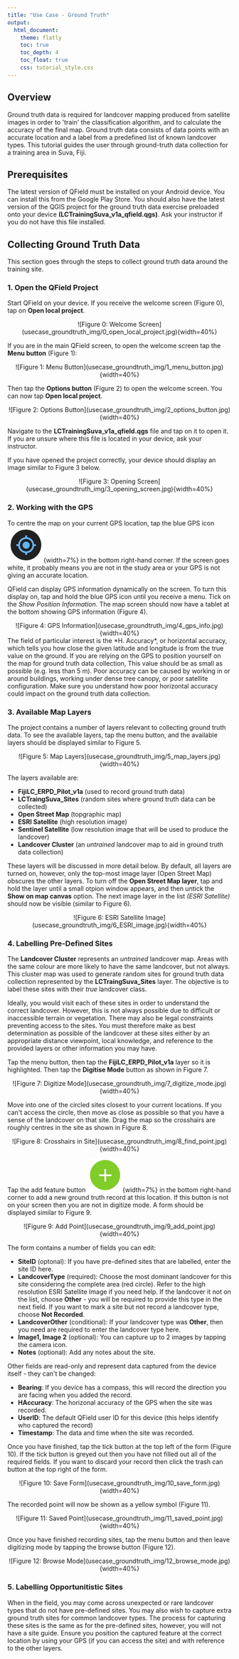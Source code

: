 ```yaml
---
title: "Use Case - Ground Truth"
output: 
  html_document:
    theme: flatly
    toc: true
    toc_depth: 4
    toc_float: true
    css: tutorial_style.css
---
```

## Overview

Ground truth data is required for landcover mapping produced from satellite images in order to 'train' the classification algorithm, and to calculate the accuracy of the final map. Ground truth data consists of data points with an accurate location and a label from a predefined list of known landcover types. This tutorial guides the user through ground-truth data collection for a training area in Suva, Fiji.

## Prerequisites

The latest version of QField must be installed on your Android device. You can install this from the Google Play Store. You should also have the latest version of the QGIS project for the ground truth data exercise preloaded onto your device **(LCTrainingSuva\_v1a\_qfield.qgs)**. Ask your instructor if you do not have this file installed.

## Collecting Ground Truth Data

This section goes through the steps to collect ground truth data around the training site.

### 1. Open the QField Project

Start QField on your device. If you receive the welcome screen (Figure 0), tap on **Open local project**. 

<center>
![Figure 0: Welcome Screen](usecase_groundtruth_img/0_open_local_project.jpg){width=40%} 

</center>

If you are in the main QField screen, to open the welcome screen tap the **Menu button** (Figure 1):

<center>
![Figure 1: Menu Button](usecase_groundtruth_img/1_menu_button.jpg){width=40%} 

</center>

Then tap the **Options button** (Figure 2) to open the welcome screen. You can now tap  **Open local project**.

<center>
![Figure 2: Options Button](usecase_groundtruth_img/2_options_button.jpg){width=40%}

</center>

Navigate to the **LCTrainingSuva\_v1a\_qfield.qgs** file and tap on it to open it. If you are unsure where this file is located in your device, ask your instructor. 

If you have opened the project correctly, your device should display an image similar to Figure 3 below. 

<center>
![Figure 3: Opening Screen](usecase_groundtruth_img/3_opening_screen.jpg){width=40%}

</center>

### 2. Working with the GPS

To centre the map on your current GPS location, tap the blue GPS icon  ![](usecase_groundtruth_img/3a_gps_button.png){width=7%} in the bottom right-hand corner. If the screen goes white, it probably means you are not in the study area or your GPS is not giving an accurate location. 

QField can display GPS information dynamically on the screen. To turn this display on, tap and hold the blue GPS icon until you receive a menu. Tick on the *Show Position Information*. The map screen should now have a tablet at the bottom showing GPS information (Figure 4).

<center>
![Figure 4: GPS Information](usecase_groundtruth_img/4_gps_info.jpg){width=40%}

</center>
The field of particular interest is the *H. Accuracy*, or horizontal accuracy, which tells you how close the given latitude and longitude is from the true value on the ground. If you are relying on the GPS to position yourself on the map for ground truth data collection, This value should be as small as possible (e.g. less than 5 m). Poor accuracy can be caused by working in or around buildings, working under dense tree canopy, or poor satellite configuration. Make sure you understand how poor horizontal accuracy could impact on the ground truth data collection. 

### 3. Available Map Layers

The project contains a number of layers relevant to collecting ground truth data. To see the available layers, tap the menu button, and the available layers should be displayed similar to Figure 5. 

<center>
![Figure 5: Map Layers](usecase_groundtruth_img/5_map_layers.jpg){width=40%}

</center>

The layers available are:

* **FijiLC_ERPD_Pilot_v1a** (used to record ground truth data)
* **LCTraingSuva_Sites** (random sites where ground truth data can be collected)
* **Open Street Map** (topgraphic map)
* **ESRI Satellite** (high resolution image)
* **Sentinel Satellite** (low resolution image that will be used to produce the landcover)
* **Landcover Cluster** (an *untrained* landcover map to aid in ground truth data collection)

These layers will be discussed in more detail below. By default, all layers are turned on, however, only the top-most image layer (Open Street Map) obscures the other layers. To turn off the **Open Street Map layer**, tap and hold the layer until a small otpion window appears, and then untick the **Show on map canvas** option. The next image layer in the list *(ESRI Satellite)* should now be visible (similar to Figure 6).

<center>
![Figure 6: ESRI Satellite Image](usecase_groundtruth_img/6_ESRI_image.jpg){width=40%}

</center>

### 4. Labelling Pre-Defined Sites

The **Landcover Cluster** represents an *untrained* landcover map. Areas with the same colour are more likely to have the same landcover, but not always. This cluster map was used to generate random sites for ground truth data collection represented by the **LCTraingSuva_Sites** layer. The objective is to label these sites with their *true* landcover class.

Ideally, you would visit each of these sites in order to understand the correct landcover. However, this is not always possible due to difficult or inaccessible terrain or vegetation. There may also be legal constraints preventing access to the sites. You must therefore make as best determination as possible of the landcover at these sites either by an appropriate distance viewpoint, local knowledge, and reference to the provided layers or other information you may have. 

Tap the menu button, then tap the **FijiLC_ERPD_Pilot_v1a** layer so it is highlighted. Then tap the **Digitise Mode** button as shown in Figure 7.

<center>
![Figure 7: Digitize Mode](usecase_groundtruth_img/7_digitize_mode.jpg){width=40%}

</center>

Move into one of the circled sites closest to your current locations. If you can't access the circle, then move as close as possible so that you have a sense of the landcover on that site. Drag the map so the crosshairs are roughly centres in the site as shown in Figure 8.

<center>
![Figure 8: Crosshairs in Site](usecase_groundtruth_img/8_find_point.jpg){width=40%}

</center>

Tap the add feature button ![](usecase_groundtruth_img/8a_add_button.png){width=7%} in the bottom right-hand corner to add a new ground truth record at this location. If this button is not on your screen then you are not in digitize mode. A form should be displayed similar to Figure 9.

<center>
![Figure 9: Add Point](usecase_groundtruth_img/9_add_point.jpg){width=40%}

</center>

The form contains a number of fields you can edit:

* **SiteID** (optonal): If you have pre-defined sites that are labelled, enter the site ID here.
* **LandcoverType** (required): Choose the most dominant landcover for this site considering the complete area (red circle). Refer to the high resolution ESRI Satellite Image if you need help. If the landcover it not on the list, choose **Other** - you will be required to provide this type in the next field. If you want to mark a site but not record a landcover type, choose **Not Recorded**.
* **LandcoverOther** (conditional): If your landcover type was **Other**, then you need are required to enter the landcover type here.
* **Image1, Image 2** (optional): You can capture up to 2 images by tapping the camera icon.
* **Notes** (optional): Add any notes about the site.

Other fields are read-only and represent data captured from the device itself - they can't be changed:

* **Bearing**: If you device has a compass, this will record the direction you are facing when you added the record.
* **HAccuracy**: The horizonal accuracy of the GPS when the site was recorded.
* **UserID**: The default QField user ID for this device (this helps identify who captured the record)
* **Timestamp**: The data and time when the site was recorded.

Once you have finished, tap the tick button at the top left of the form (Figure 10). If the tick button is greyed out then you have not filled out all of the required fields. If you want to discard your record then click the trash can button at the top right of the form.

<center>
![Figure 10: Save Form](usecase_groundtruth_img/10_save_form.jpg){width=40%}

</center>

The recorded point will now be shown as a yellow symbol (Figure 11).

<center>
![Figure 11: Saved Point](usecase_groundtruth_img/11_saved_point.jpg){width=40%}

</center>

Once you have finished recording sites, tap the menu button and then leave digitizing mode by tapping the browse button (Figure 12).

<center>
![Figure 12: Browse Mode](usecase_groundtruth_img/12_browse_mode.jpg){width=40%}

</center>

### 5. Labelling Opportunitistic Sites

When in the field, you may come across unexpected or rare landcover types that do not have pre-defined sites. You may also wish to capture extra ground truth sites for common landcover types. The process for capturing these sites is the same as for the pre-defined sites, however, you will not have a site guide. Ensure you position the captured feature at the correct location by using your GPS (if you can access the site) and with reference to the other layers.




